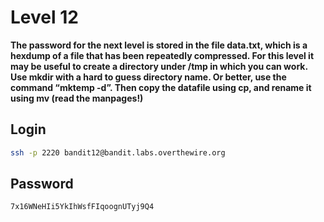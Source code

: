 # Level 12

**The password for the next level is stored in the file data.txt,
which is a hexdump of a file that has been repeatedly compressed. For this level it may be useful to create a directory under /tmp in which you can work.
Use mkdir with a hard to guess directory name. Or better, use the command “mktemp -d”. Then copy the datafile using cp, and rename it using mv (read the manpages!)**

## Login
```bash
ssh -p 2220 bandit12@bandit.labs.overthewire.org
```

## Password
```bash
7x16WNeHIi5YkIhWsfFIqoognUTyj9Q4
```

